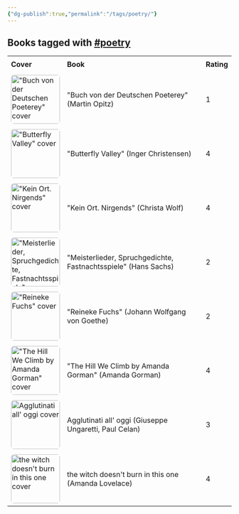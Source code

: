 ```yaml
---
{"dg-publish":true,"permalink":"/tags/poetry/"}
---
```



<h2><span>Books tagged with <a href="#poetry" class="tag" target="_blank" rel="noopener nofollow">#poetry</a></span></h2><table style="border-collapse: collapse; width: 100%; font-family: inherit;"><tbody><tr><th style="text-align: left; padding: 8px; border-bottom: 2px solid var(--text-accent); background-color: var(--background-secondary);">Cover</th><th style="text-align: left; padding: 8px; border-bottom: 2px solid var(--text-accent); background-color: var(--background-secondary);">Book</th><th style="text-align: left; padding: 8px; border-bottom: 2px solid var(--text-accent); background-color: var(--background-secondary);">Rating</th></tr><tr style="background-color: var(--background-primary); transition: background-color 0.2s;"><td style="padding: 6px 8px;"><a href="obsidian://open?vault=Obsidian%20Vault&amp;file=books%2FMartin%20Opitz%20-%20Buch%20von%20der%20Deutschen%20Poeterey.md"><img src="https://cdn.thestorygraph.com/o5vf7f3ezbnpf4e50dva65esav53" alt="&quot;Buch von der Deutschen Poeterey&quot; cover" width="110" style="border-radius: 6px;"></a></td><td style="padding: 6px 8px;"><a href="obsidian://open?vault=Obsidian%20Vault&amp;file=books%2FMartin%20Opitz%20-%20Buch%20von%20der%20Deutschen%20Poeterey.md" style="text-decoration: none; color: var(--text-normal);">"Buch von der Deutschen Poeterey" (Martin Opitz)</a></td><td style="padding: 6px 8px;">1</td></tr><tr style="background-color: var(--background-modifier-hover); transition: background-color 0.2s;"><td style="padding: 6px 8px;"><a href="obsidian://open?vault=Obsidian%20Vault&amp;file=books%2FInger%20Christensen%20-%20Butterfly%20Valley.md"><img src="http://books.google.com/books/content?id=PopxW76qmtsC&amp;printsec=frontcover&amp;img=1&amp;zoom=1&amp;edge=curl&amp;source=gbs_api" alt="&quot;Butterfly Valley&quot; cover" width="110" style="border-radius: 6px;"></a></td><td style="padding: 6px 8px;"><a href="obsidian://open?vault=Obsidian%20Vault&amp;file=books%2FInger%20Christensen%20-%20Butterfly%20Valley.md" style="text-decoration: none; color: var(--text-normal);">"Butterfly Valley" (Inger Christensen)</a></td><td style="padding: 6px 8px;">4</td></tr><tr style="background-color: var(--background-primary); transition: background-color 0.2s;"><td style="padding: 6px 8px;"><a href="obsidian://open?vault=Obsidian%20Vault&amp;file=books%2FChrista%20Wolf%20-%20Kein%20Ort%20Nirgends.md"><img src="http://books.google.com/books/content?id=MOI7CgAAQBAJ&amp;printsec=frontcover&amp;img=1&amp;zoom=1&amp;edge=curl&amp;source=gbs_api" alt="&quot;Kein Ort. Nirgends&quot; cover" width="110" style="border-radius: 6px;"></a></td><td style="padding: 6px 8px;"><a href="obsidian://open?vault=Obsidian%20Vault&amp;file=books%2FChrista%20Wolf%20-%20Kein%20Ort%20Nirgends.md" style="text-decoration: none; color: var(--text-normal);">"Kein Ort. Nirgends" (Christa Wolf)</a></td><td style="padding: 6px 8px;">4</td></tr><tr style="background-color: var(--background-modifier-hover); transition: background-color 0.2s;"><td style="padding: 6px 8px;"><a href="obsidian://open?vault=Obsidian%20Vault&amp;file=books%2FHans%20Sachs%20-%20Meisterlieder%20Spruchgedichte%20Fastnachtsspiele.md"><img src="http://books.google.com/books/content?id=jtpPAAAACAAJ&amp;printsec=frontcover&amp;img=1&amp;zoom=1&amp;source=gbs_api" alt="&quot;Meisterlieder, Spruchgedichte, Fastnachtsspiele&quot; cover" width="110" style="border-radius: 6px;"></a></td><td style="padding: 6px 8px;"><a href="obsidian://open?vault=Obsidian%20Vault&amp;file=books%2FHans%20Sachs%20-%20Meisterlieder%20Spruchgedichte%20Fastnachtsspiele.md" style="text-decoration: none; color: var(--text-normal);">"Meisterlieder, Spruchgedichte, Fastnachtsspiele" (Hans Sachs)</a></td><td style="padding: 6px 8px;">2</td></tr><tr style="background-color: var(--background-primary); transition: background-color 0.2s;"><td style="padding: 6px 8px;"><a href="obsidian://open?vault=Obsidian%20Vault&amp;file=books%2FJohann%20Wolfgang%20von%20Goethe%20-%20Reineke%20Fuchs.md"><img src="http://books.google.com/books/content?id=X0epEAAAQBAJ&amp;printsec=frontcover&amp;img=1&amp;zoom=1&amp;edge=curl&amp;source=gbs_api" alt="&quot;Reineke Fuchs&quot; cover" width="110" style="border-radius: 6px;"></a></td><td style="padding: 6px 8px;"><a href="obsidian://open?vault=Obsidian%20Vault&amp;file=books%2FJohann%20Wolfgang%20von%20Goethe%20-%20Reineke%20Fuchs.md" style="text-decoration: none; color: var(--text-normal);">"Reineke Fuchs" (Johann Wolfgang von Goethe)</a></td><td style="padding: 6px 8px;">2</td></tr><tr style="background-color: var(--background-modifier-hover); transition: background-color 0.2s;"><td style="padding: 6px 8px;"><a href="obsidian://open?vault=Obsidian%20Vault&amp;file=books%2FAmanda%20Gorman%20-%20The%20Hill%20We%20Climb%20by%20Amanda%20Gorman.md"><img src="https://cdn.thestorygraph.com/x5cp1ie5k1j6doeeduksd7lp3nzb" alt="&quot;The Hill We Climb by Amanda Gorman&quot; cover" width="110" style="border-radius: 6px;"></a></td><td style="padding: 6px 8px;"><a href="obsidian://open?vault=Obsidian%20Vault&amp;file=books%2FAmanda%20Gorman%20-%20The%20Hill%20We%20Climb%20by%20Amanda%20Gorman.md" style="text-decoration: none; color: var(--text-normal);">"The Hill We Climb by Amanda Gorman" (Amanda Gorman)</a></td><td style="padding: 6px 8px;">4</td></tr><tr style="background-color: var(--background-primary); transition: background-color 0.2s;"><td style="padding: 6px 8px;"><a href="obsidian://open?vault=Obsidian%20Vault&amp;file=books%2FGiuseppe%20Ungaretti%20Paul%20Celan%20-%20Agglutinati%20all'%20oggi.md"><img src="http://books.google.com/books/content?id=nzkcAQAAIAAJ&amp;printsec=frontcover&amp;img=1&amp;zoom=1&amp;source=gbs_api" alt="Agglutinati all' oggi cover" width="110" style="border-radius: 6px;"></a></td><td style="padding: 6px 8px;"><a href="obsidian://open?vault=Obsidian%20Vault&amp;file=books%2FGiuseppe%20Ungaretti%20Paul%20Celan%20-%20Agglutinati%20all'%20oggi.md" style="text-decoration: none; color: var(--text-normal);">Agglutinati all' oggi (Giuseppe Ungaretti, Paul Celan)</a></td><td style="padding: 6px 8px;">3</td></tr><tr style="background-color: var(--background-modifier-hover); transition: background-color 0.2s;"><td style="padding: 6px 8px;"><a href="obsidian://open?vault=Obsidian%20Vault&amp;file=books%2FAmanda%20Lovelace%20ladybookmad%20-%20the%20witch%20doesn't%20burn%20in%20this%20one.md"><img src="http://books.google.com/books/content?id=TQNKDwAAQBAJ&amp;printsec=frontcover&amp;img=1&amp;zoom=1&amp;edge=curl&amp;source=gbs_api" alt="the witch doesn't burn in this one cover" width="110" style="border-radius: 6px;"></a></td><td style="padding: 6px 8px;"><a href="obsidian://open?vault=Obsidian%20Vault&amp;file=books%2FAmanda%20Lovelace%20ladybookmad%20-%20the%20witch%20doesn't%20burn%20in%20this%20one.md" style="text-decoration: none; color: var(--text-normal);">the witch doesn't burn in this one (Amanda Lovelace)</a></td><td style="padding: 6px 8px;">4</td></tr></tbody></table>
